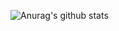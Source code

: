 ![Anurag's github stats](https://github-readme-stats.vercel.app/api?username=xsdjt&show_icons=true&theme=tokyonight)

<!---
xsdjt/xsdjt is a ✨ special ✨ repository because its `README.md` (this file) appears on your GitHub profile.
You can click the Preview link to take a look at your changes.
- 👋 Hi, I’m @xsdjt
- 👀 I’m interested in ...
- 🌱 I’m currently learning ...
- 💞️ I’m looking to collaborate on ...
- 📫 How to reach me ...
- 🔭 I’m currently working on ...
- 👯 I’m looking to collaborate on ...
- 🤔 I’m looking for help with ...
- 💬 Ask me about ...
- 😄 Pronouns: ...
- ⚡ Fun fact: ...

### Hi there 👋

##### myBlog：[myBlog](https://xsdjt.vercel.app/)
[![Anurag's github stats](https://github-readme-stats.vercel.app/api?username=xsdjt&show_icons=true&theme=tokyonight)](https://github.com/anuraghazra/github-readme-stats)

##### 持续学习中，希望不吝赐教（鞠躬）
<img src="https://github.com/chloeeee72/chloeeee72/blob/master/jugong.gif_jpg" alt="" title="" width="220" height="220" />
--->
